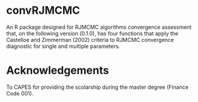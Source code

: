 # convRJMCMC
An R package designed for RJMCMC algorithms convergence assessment that, on the following version (0.1.0), has four functions that apply the Castelloe and Zimmerman (2002) criteria to RJMCMC convergence diagnostic for single and multiple parameters.

# Acknowledgements

To CAPES for providing the scolarship during the master degree (Finance Code 001).
